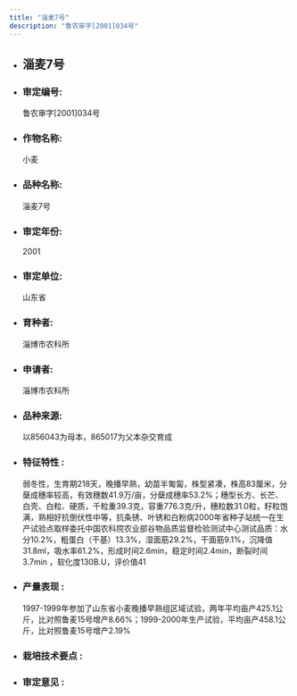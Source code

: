 ```yaml
---
title: "淄麦7号"
description: "鲁农审字[2001]034号"
---
```

* ## 淄麦7号
* ###  审定编号:  
   鲁农审字[2001]034号

*  ### 作物名称:  
   小麦

*   ###  品种名称: 
    淄麦7号

*   ### 审定年份: 
    2001

*   ### 审定单位:  
    山东省

*   ### 育种者:  
    淄博市农科所

*   ### 申请者:  
    淄博市农科所

*   ### 品种来源:  
    以856043为母本，865017为父本杂交育成

*   ### 特征特性 : 
    弱冬性，生育期218天，晚播早熟，幼苗半匍匐，株型紧凑，株高83厘米，分蘖成穗率较高，有效穗数41.9万/亩，分蘖成穗率53.2%；穗型长方、长芒、白壳、白粒、硬质，千粒重39.3克，容重776.3克/升，穗粒数31.0粒，籽粒饱满，熟相好抗倒伏性中等，抗条锈、叶锈和白粉病2000年省种子站统一在生产试验点取样委托中国农科院农业部谷物品质监督检验测试中心测试品质：水分10.2%，粗蛋白（干基）13.3%，湿面筋29.2%，干面筋9.1%，沉降值31.8ml，吸水率61.2%，形成时间2.6min，稳定时间2.4min，断裂时间3.7min ，软化度130B.U，评价值41

*   ### 产量表现 : 
    1997-1999年参加了山东省小麦晚播早熟组区域试验，两年平均亩产425.1公斤，比对照鲁麦15号增产8.66%；1999-2000年生产试验，平均亩产458.1公斤，比对照鲁麦15号增产2.19%

*   ### 栽培技术要点 : 
    

*   ### 审定意见 : 
    
